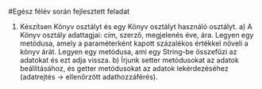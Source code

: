 #Egész félév során fejlesztett feladat

1. Készítsen Könyv osztályt és egy Könyv osztályt használó osztályt.
a) A Könyv osztály adattagjai: cím, szerző, megjelenés éve, ára. Legyen egy metódusa, amely a paraméterként kapott százalékos értékkel növeli a könyv árát. Legyen egy metódusa, ami egy String-be összefűzi az adatokat és ezt adja vissza.
b) Írjunk setter metódusokat az adatok beállításához, és getter metódusokat az adatok lekérdezéséhez (adatrejtés → ellenőrzött adathozzáférés).

